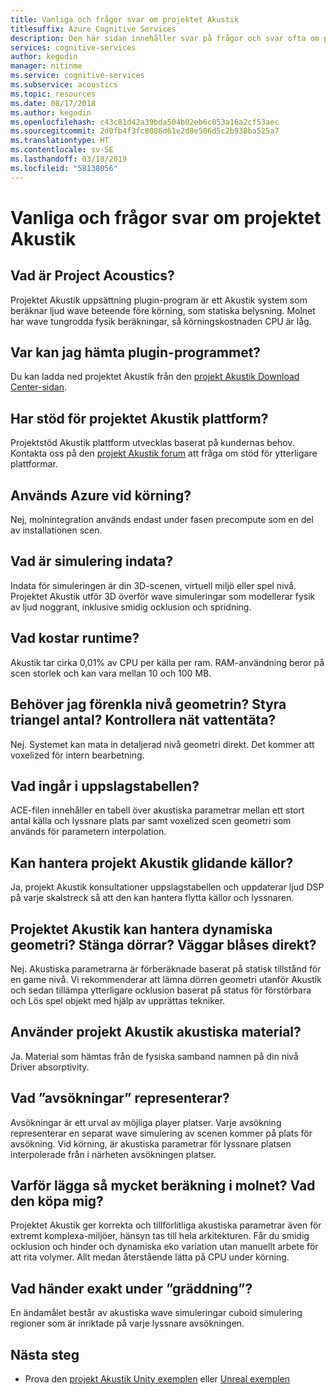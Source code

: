```yaml
---
title: Vanliga och frågor svar om projektet Akustik
titlesuffix: Azure Cognitive Services
description: Den här sidan innehåller svar på frågor och svar ofta om projektet Akustik, inklusive hämta anvisningarna och skapa processen.
services: cognitive-services
author: kegodin
manager: nitinme
ms.service: cognitive-services
ms.subservice: acoustics
ms.topic: resources
ms.date: 08/17/2018
ms.author: kegodin
ms.openlocfilehash: c43c81d42a39bda504b02eb6c053a16a2cf53aec
ms.sourcegitcommit: 2d0fb4f3fc8086d61e2d8e506d5c2b930ba525a7
ms.translationtype: HT
ms.contentlocale: sv-SE
ms.lasthandoff: 03/18/2019
ms.locfileid: "58138056"
---
```

# <a name="project-acoustics-frequently-asked-questions"></a>Vanliga och frågor svar om projektet Akustik

## <a name="what-is-project-acoustics"></a>Vad är Project Acoustics?

Projektet Akustik uppsättning plugin-program är ett Akustik system som beräknar ljud wave beteende före körning, som statiska belysning. Molnet har wave tungrodda fysik beräkningar, så körningskostnaden CPU är låg.  

## <a name="where-can-i-download-the-plugin"></a>Var kan jag hämta plugin-programmet?

Du kan ladda ned projektet Akustik från den [projekt Akustik Download Center-sidan](https://www.microsoft.com/en-us/download/details.aspx?id=57346).

## <a name="does-project-acoustics-support-x-platform"></a>Har stöd för projektet Akustik <x> plattform?

Projektstöd Akustik plattform utvecklas baserat på kundernas behov. Kontakta oss på den [projekt Akustik forum](https://social.msdn.microsoft.com/Forums/en-US/home?forum=projectacoustics) att fråga om stöd för ytterligare plattformar.

## <a name="is-azure-used-at-runtime"></a>Används Azure vid körning?

Nej, molnintegration används endast under fasen precompute som en del av installationen scen.
 
## <a name="what-is-simulation-input"></a>Vad är simulering indata? 

Indata för simuleringen är din 3D-scenen, virtuell miljö eller spel nivå. Projektet Akustik utför 3D överför wave simuleringar som modellerar fysik av ljud noggrant, inklusive smidig ocklusion och spridning.
 
## <a name="what-is-the-runtime-cost"></a>Vad kostar runtime?

Akustik tar cirka 0,01% av CPU per källa per ram. RAM-användning beror på scen storlek och kan vara mellan 10 och 100 MB.
 
## <a name="do-i-need-to-simplify-the-level-geometry-control-triangle-count-make-meshes-watertight"></a>Behöver jag förenkla nivå geometrin? Styra triangel antal? Kontrollera nät vattentäta?

Nej. Systemet kan mata in detaljerad nivå geometri direkt. Det kommer att voxelized för intern bearbetning.
 
## <a name="whats-in-the-runtime-lookup-table"></a>Vad ingår i uppslagstabellen?

ACE-filen innehåller en tabell över akustiska parametrar mellan ett stort antal källa och lyssnare plats par samt voxelized scen geometri som används för parametern interpolation.
 
## <a name="can-project-acoustics-handle-moving-sources"></a>Kan hantera projekt Akustik glidande källor?

Ja, projekt Akustik konsultationer uppslagstabellen och uppdaterar ljud DSP på varje skalstreck så att den kan hantera flytta källor och lyssnaren.
 
## <a name="can-project-acoustics-handle-dynamic-geometry-closing-doors-walls-blown-away"></a>Projektet Akustik kan hantera dynamiska geometri? Stänga dörrar? Väggar blåses direkt?

Nej. Akustiska parametrarna är förberäknade baserat på statisk tillstånd för en game nivå. Vi rekommenderar att lämna dörren geometri utanför Akustik och sedan tillämpa ytterligare ocklusion baserat på status för förstörbara och Lös spel objekt med hjälp av upprättas tekniker.
 
## <a name="does-project-acoustics-use-acoustic-materials"></a>Använder projekt Akustik akustiska material?

Ja. Material som hämtas från de fysiska samband namnen på din nivå Driver absorptivity.
 
## <a name="what-do-the-probes-represent"></a>Vad ”avsökningar” representerar?

Avsökningar är ett urval av möjliga player platser. Varje avsökning representerar en separat wave simulering av scenen kommer på plats för avsökning. Vid körning, är akustiska parametrar för lyssnare platsen interpolerade från i närheten avsökningen platser.
 
## <a name="why-spend-so-much-compute-in-the-cloud-what-does-it-buy-me"></a>Varför lägga så mycket beräkning i molnet? Vad den köpa mig?

Projektet Akustik ger korrekta och tillförlitliga akustiska parametrar även för extremt komplexa-miljöer, hänsyn tas till hela arkitekturen. Får du smidig ocklusion och hinder och dynamiska eko variation utan manuellt arbete för att rita volymer. Allt medan återstående lätta på CPU under körning.

## <a name="what-exactly-happens-during-baking"></a>Vad händer exakt under ”gräddning”?

En ändamålet består av akustiska wave simuleringar cuboid simulering regioner som är inriktade på varje lyssnare avsökningen.

## <a name="next-steps"></a>Nästa steg
* Prova den [projekt Akustik Unity exemplen](unity-quickstart.md) eller [Unreal exemplen](unreal-quickstart.md)

